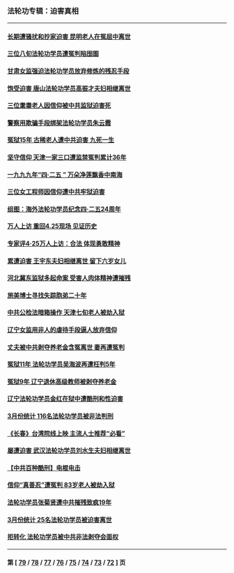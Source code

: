 ### 法轮功专辑：迫害真相
---
#### [长期遭骚扰和抄家迫害 昆明老人在冤屈中离世](../../pages/nf4379/n13990487.md?05140430) 
#### [三位八旬法轮功学员遭冤判陷囹圄](../../pages/nf4379/n13988869.md?05140430) 
#### [甘肃女监强迫法轮功学员放弃修炼的残忍手段](../../pages/nf4379/n13988053.md?05140430) 
#### [饱受迫害 唐山法轮功学员高振才夫妇相继离世](../../pages/nf4379/n13987209.md?05140430) 
#### [三位耄耋老人因信仰被中共监狱迫害死](../../pages/nf4379/n13986618.md?05140430) 
#### [警察用欺骗手段绑架法轮功学员朱云霞](../../pages/nf4379/n13985959.md?05140430) 
#### [冤狱15年 古稀老人遭中共迫害 九死一生](../../pages/nf4379/n13985199.md?05140430) 
#### [坚守信仰 天津一家三口遭监禁冤判累计36年](../../pages/nf4379/n13983791.md?05140430) 
#### [一九九九年“四·二五 ” 万朵净莲飘香中南海](../../pages/nf4379/n13984266.md?05140430) 
#### [三位女工程师因信仰遭中共牢狱迫害](../../pages/nf4379/n13982891.md?05140430) 
#### [组图：海外法轮功学员纪念四‧二五24周年](../../pages/nf4379/n13979790.md?05140430) 
#### [万人上访 重回4.25现场 见证历史](../../pages/nf4379/n13979775.md?05140430) 
#### [专家评4‧25万人上访：合法 体现勇敢精神](../../pages/nf4379/n13975820.md?05140430) 
#### [累遭迫害 王宇东夫妇相继离世 留下六岁女儿](../../pages/nf4379/n13977555.md?05140430) 
#### [河北冀东监狱多起命案 受害人肉体精神遭摧残](../../pages/nf4379/n13976483.md?05140430) 
#### [旅美博士寻找失踪胞弟二十年](../../pages/nf4379/n13976318.md?05140430) 
#### [中共公检法暗箱操作 天津七旬老人被劫入狱](../../pages/nf4379/n13975097.md?05140430) 
#### [辽宁女监用非人的虐待手段逼人放弃信仰](../../pages/nf4379/n13972297.md?05140430) 
#### [丈夫被中共剥夺养老金含冤离世 妻再遭冤判](../../pages/nf4379/n13970514.md?05140430) 
#### [冤狱11年 法轮功学员吴海波再遭枉判5年](../../pages/nf4379/n13966760.md?05140430) 
#### [冤狱9年 辽宁退休高级教师被剥夺养老金](../../pages/nf4379/n13969844.md?05140430) 
#### [辽宁法轮功学员金红在狱中遭酷刑和性迫害](../../pages/nf4379/n13969049.md?05140430) 
#### [3月份统计 116名法轮功学员被非法判刑](../../pages/nf4379/n13967624.md?05140430) 
#### [《长春》台湾院线上映 主流人士推荐“必看”](../../pages/nf4379/n13967751.md?05140430) 
#### [屡遭迫害 武汉法轮功学员刘水生夫妇相继离世](../../pages/nf4379/n13965806.md?05140430) 
#### [【中共百种酷刑】电棍电击](../../pages/nf4379/n13964477.md?05140430) 
#### [信仰“真善忍”遭冤判 83岁老人被劫入狱](../../pages/nf4379/n13958286.md?05140430) 
#### [法轮功学员张菊贤遭中共摧残致疯19年](../../pages/nf4379/n13962633.md?05140430) 
#### [3月份统计 25名法轮功学员被迫害离世](../../pages/nf4379/n13963851.md?05140430) 
#### [拒转化 法轮功学员被中共非法剥夺会面权](../../pages/nf4379/n13961975.md?05140430) 

---
#### 第 [ [79](./79.md?05140430) / [78](./78.md?05140430) / [77](./77.md?05140430) / [76](./76.md?05140430) / [75](./75.md?05140430) / [74](./74.md?05140430) / [73](./73.md?05140430) / [72](./72.md?05140430) ] 页
